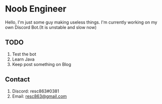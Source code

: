 # Noob Engineer   

Hello, I'm just some guy making useless things.
I'm currently working on my own Discord Bot.(It is unstable and slow now)   

TODO
--------
  1. Test the bot    
  2. Learn Java    
  3. Keep post something on Blog       
  
Contact
---------
  1. Discord: resc863#0381   
  2. Email: resc863@gmail.com   

<!--
**resc863/resc863** is a ✨ _special_ ✨ repository because its `README.md` (this file) appears on your GitHub profile.

Here are some ideas to get you started:

- 🔭 I’m currently working on ...
- 🌱 I’m currently learning ...
- 👯 I’m looking to collaborate on ...
- 🤔 I’m looking for help with ...
- 💬 Ask me about ...
- 📫 How to reach me: ...
- 😄 Pronouns: ...
- ⚡ Fun fact: ...
-->
